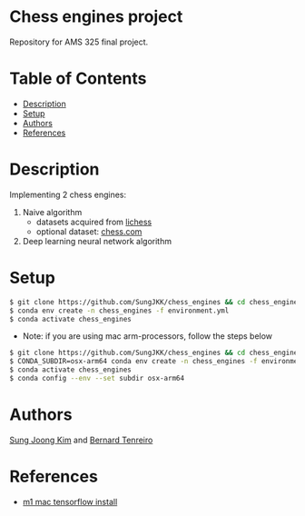 # Chess engines project
Repository for AMS 325 final project.  

# Table of Contents
- [Description](#description)
- [Setup](#setup)
- [Authors](#authors)
- [References](#references)


# Description
Implementing 2 chess engines:
1. Naive algorithm
    - datasets acquired from [lichess](https://database.lichess.org/)
    - optional dataset: [chess.com](https://www.chess.com/news/view/published-data-api#pubapi-endpoint-games-archive-list)
2. Deep learning neural network algorithm


# Setup 
```sh
$ git clone https://github.com/SungJKK/chess_engines && cd chess_engines
$ conda env create -n chess_engines -f environment.yml
$ conda activate chess_engines
```

- Note: if you are using mac arm-processors, follow the steps below
```sh
$ git clone https://github.com/SungJKK/chess_engines && cd chess_engines
$ CONDA_SUBDIR=osx-arm64 conda env create -n chess_engines -f environment.yml
$ conda activate chess_engines
$ conda config --env --set subdir osx-arm64
```


# Authors
[Sung Joong Kim](https://github.com/SungJKK) and [Bernard Tenreiro](https://github.com/BernardTenreiro)


# References
- [m1 mac tensorflow install](https://stackoverflow.com/questions/72964800/what-is-the-proper-way-to-install-tensorflow-on-apple-m1-in-2022) 

